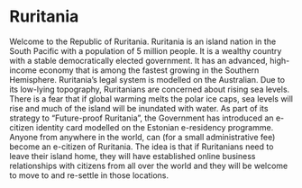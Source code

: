 # Ruritania
Welcome to the Republic of Ruritania.  Ruritania is an island nation in the South Pacific with a population of 5 million people. It is a wealthy country with a stable democratically elected government. It has an advanced, high-income economy that is among the fastest growing in the Southern Hemisphere.  Ruritania’s legal system is modelled on the Australian.   Due to its low-lying topography, Ruritanians are concerned about rising sea levels. There is a fear that if global warming melts the polar ice caps, sea levels will rise and much of the island will be inundated with water.  As part of its strategy to “Future-proof Ruritania”, the Government has introduced an e-citizen identity card modelled on the Estonian e-residency programme. Anyone from anywhere in the world, can (for a small administrative fee) become an e-citizen of Ruritania.  The idea is that if Ruritanians need to leave their island home, they will have established online business relationships with citizens from all over the world and they will be welcome to move to and re-settle in those locations. 
